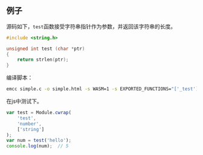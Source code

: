 ## 例子

源码如下，`test`函数接受字符串指针作为参数，并返回该字符串的长度。

```c
#include <string.h>

unsigned int test (char *ptr)
{
    return strlen(ptr);
}
```
 
编译脚本：

```bash
emcc simple.c -o simple.html -s WASM=1 -s EXPORTED_FUNCTIONS="['_test']"
```

在js中测试下。

```javascript
var test = Module.cwrap(
    'test', 
    'number',
    ['string']
);
var num = test('hello');
console.log(num);  // 5
```
